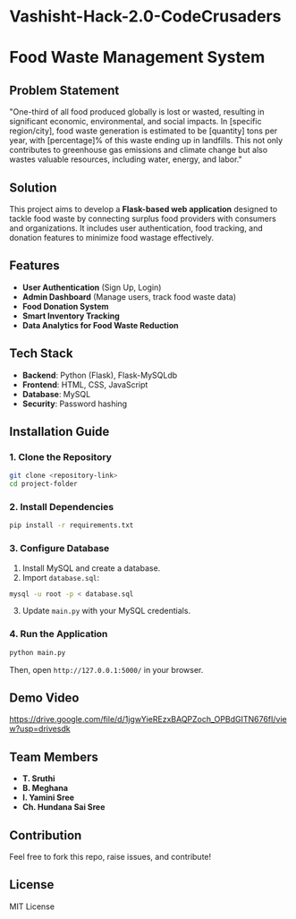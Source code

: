 # Vashisht-Hack-2.0-CodeCrusaders
# Food Waste Management System

## Problem Statement

"One-third of all food produced globally is lost or wasted, resulting in significant economic, environmental, and social impacts. In [specific region/city], food waste generation is estimated to be [quantity] tons per year, with [percentage]% of this waste ending up in landfills. This not only contributes to greenhouse gas emissions and climate change but also wastes valuable resources, including water, energy, and labor."

## Solution

This project aims to develop a **Flask-based web application** designed to tackle food waste by connecting surplus food providers with consumers and organizations. It includes user authentication, food tracking, and donation features to minimize food wastage effectively.

## Features

- **User Authentication** (Sign Up, Login)
- **Admin Dashboard** (Manage users, track food waste data)
- **Food Donation System**
- **Smart Inventory Tracking**
- **Data Analytics for Food Waste Reduction**

## Tech Stack

- **Backend**: Python (Flask), Flask-MySQLdb
- **Frontend**: HTML, CSS, JavaScript
- **Database**: MySQL
- **Security**: Password hashing

## Installation Guide

### 1. Clone the Repository

```sh
git clone <repository-link>
cd project-folder
```

### 2. Install Dependencies

```sh
pip install -r requirements.txt
```

### 3. Configure Database

1. Install MySQL and create a database.
2. Import `database.sql`:

```sh
mysql -u root -p < database.sql
```

3. Update `main.py` with your MySQL credentials.

### 4. Run the Application

```sh
python main.py
```

Then, open `http://127.0.0.1:5000/` in your browser.

## Demo Video

https://drive.google.com/file/d/1jgwYieREzxBAQPZoch_OPBdGITN676fI/view?usp=drivesdk

## Team Members

- **T. Sruthi**
- **B. Meghana**
- **I. Yamini Sree**
- **Ch. Hundana Sai Sree**

## Contribution

Feel free to fork this repo, raise issues, and contribute!

## License

MIT License

